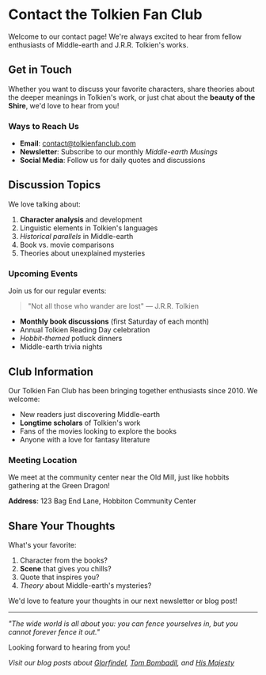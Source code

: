 # Contact the Tolkien Fan Club

Welcome to our contact page! We're always excited to hear from fellow enthusiasts of Middle-earth and J.R.R. Tolkien's works.

## Get in Touch

Whether you want to discuss your favorite characters, share theories about the deeper meanings in Tolkien's work, or just chat about the **beauty of the Shire**, we'd love to hear from you!

### Ways to Reach Us

- **Email**: contact@tolkienfanclub.com
- **Newsletter**: Subscribe to our monthly *Middle-earth Musings*
- **Social Media**: Follow us for daily quotes and discussions

## Discussion Topics

We love talking about:

1. **Character analysis** and development
2. Linguistic elements in Tolkien's languages
3. *Historical parallels* in Middle-earth
4. Book vs. movie comparisons
5. Theories about unexplained mysteries

### Upcoming Events

Join us for our regular events:

> "Not all those who wander are lost"
> — J.R.R. Tolkien

- **Monthly book discussions** (first Saturday of each month)
- Annual Tolkien Reading Day celebration
- *Hobbit-themed* potluck dinners
- Middle-earth trivia nights

## Club Information

Our Tolkien Fan Club has been bringing together enthusiasts since 2010. We welcome:

- New readers just discovering Middle-earth
- **Longtime scholars** of Tolkien's work  
- Fans of the movies looking to explore the books
- Anyone with a love for fantasy literature

### Meeting Location

We meet at the community center near the Old Mill, just like hobbits gathering at the Green Dragon!

**Address**: 123 Bag End Lane, Hobbiton Community Center

## Share Your Thoughts

What's your favorite:

1. Character from the books?
2. **Scene** that gives you chills?
3. Quote that inspires you?
4. *Theory* about Middle-earth's mysteries?

We'd love to feature your thoughts in our next newsletter or blog post!

---

*"The wide world is all about you: you can fence yourselves in, but you cannot forever fence it out."*

Looking forward to hearing from you!

*Visit our blog posts about [Glorfindel](blog/glorfindel/), [Tom Bombadil](blog/tom/), and [His Majesty](blog/majesty/)*
